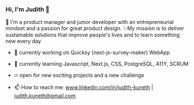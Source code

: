 ### Hi, I'm Judith 👋

🚀 I'm a product manager and junior developer with an entrepreneurial mindset and a passion for great product design. 
✨My mission is to deliver sustainable solutions that improve people's lives and to learn something new every day

- 🔨 currently working on Quicksy (next-js-survey-maker) WebApp
- 🌱 currently learning Javascript, Next.js, CSS, PostgreSQL, A11Y, SCRUM
- 🔥 open for new exciting projects and a new challenge


- 📫 How to reach me: 
       www.linkedin.com/in/judith-kuneth | judith.kuneth@gmail.com

